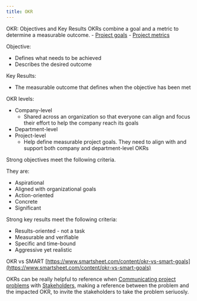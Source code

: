 ```yaml
---
title: OKR
---
```

OKR: Objectives and Key Results
OKRs combine a goal and a metric to determine a measurable outcome. 
	- [Project goals](foundations-of-project-management/project-goals.md)
	- [Project metrics](project-execution/project-data/project-metrics.md)
	
Objective:
- Defines what needs to be achieved
- Describes the desired outcome

Key Results:
- The measurable outcome that defines when the objective has been met

OKR levels:
- Company-level
    - Shared across an organization so that everyone can align and focus their effort to help the company reach its goals
- Department-level
- Project-level
    - Help define measurable project goals. They need to align with and support both company and department-level OKRs

Strong objectives meet the following criteria. 

They are:
- Aspirational
- Aligned with organizational goals
- Action-oriented
- Concrete
- Significant

Strong key results meet the following criteria:
- Results-oriented - not a task
- Measurable and verifiable
- Specific and time-bound
- Aggressive yet realistic

OKR vs SMART
[https://www.smartsheet.com/content/okr-vs-smart-goals](https://www.smartsheet.com/content/okr-vs-smart-goals)

OKRs can be really helpful to reference when [Communicating project problems](project-execution/communicating-project-problems.md) with [Stakeholders](foundations-of-project-management/actors/stakeholders.md), making a reference between the problem and the impacted OKR, to invite the stakeholders to take the problem seriuosly.  